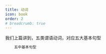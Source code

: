 ```yaml
---
title: 动词
icon: book
order: 2
# breadcrumb: true
---
```


我们上篇讲到，五类谓语动词，对应五大基本句型
```java
    五中基本句型
    
```